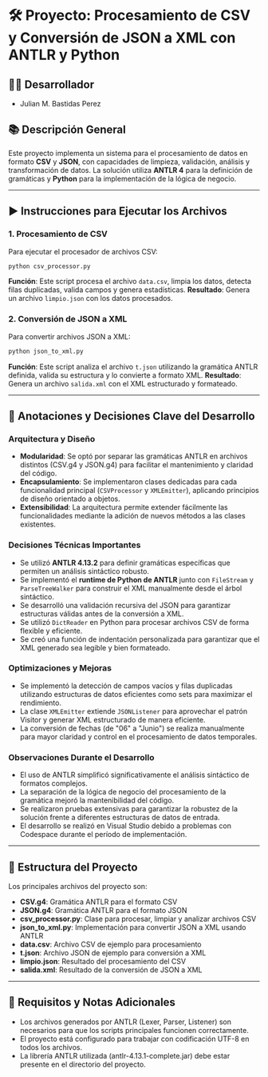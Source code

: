 # 🛠 Proyecto: Procesamiento de CSV y Conversión de JSON a XML con ANTLR y Python

## 👨‍💻 Desarrollador
- Julian M. Bastidas Perez

## 📚 Descripción General

Este proyecto implementa un sistema para el procesamiento de datos en formato **CSV** y **JSON**, con capacidades de limpieza, validación, análisis y transformación de datos. La solución utiliza **ANTLR 4** para la definición de gramáticas y **Python** para la implementación de la lógica de negocio.

---

## ▶️ Instrucciones para Ejecutar los Archivos

### 1. Procesamiento de CSV
Para ejecutar el procesador de archivos CSV:
```bash
python csv_processor.py
```
**Función**: Este script procesa el archivo `data.csv`, limpia los datos, detecta filas duplicadas, valida campos y genera estadísticas.
**Resultado**: Genera un archivo `limpio.json` con los datos procesados.

### 2. Conversión de JSON a XML
Para convertir archivos JSON a XML:
```bash
python json_to_xml.py
```
**Función**: Este script analiza el archivo `t.json` utilizando la gramática ANTLR definida, valida su estructura y lo convierte a formato XML.
**Resultado**: Genera un archivo `salida.xml` con el XML estructurado y formateado.

---

## 🧠 Anotaciones y Decisiones Clave del Desarrollo

### Arquitectura y Diseño
- **Modularidad**: Se optó por separar las gramáticas ANTLR en archivos distintos (CSV.g4 y JSON.g4) para facilitar el mantenimiento y claridad del código.
- **Encapsulamiento**: Se implementaron clases dedicadas para cada funcionalidad principal (`CSVProcessor` y `XMLEmitter`), aplicando principios de diseño orientado a objetos.
- **Extensibilidad**: La arquitectura permite extender fácilmente las funcionalidades mediante la adición de nuevos métodos a las clases existentes.

### Decisiones Técnicas Importantes
- Se utilizó **ANTLR 4.13.2** para definir gramáticas específicas que permiten un análisis sintáctico robusto.
- Se implementó el **runtime de Python de ANTLR** junto con `FileStream` y `ParseTreeWalker` para construir el XML manualmente desde el árbol sintáctico.
- Se desarrolló una validación recursiva del JSON para garantizar estructuras válidas antes de la conversión a XML.
- Se utilizó `DictReader` en Python para procesar archivos CSV de forma flexible y eficiente.
- Se creó una función de indentación personalizada para garantizar que el XML generado sea legible y bien formateado.

### Optimizaciones y Mejoras
- Se implementó la detección de campos vacíos y filas duplicadas utilizando estructuras de datos eficientes como sets para maximizar el rendimiento.
- La clase `XMLEmitter` extiende `JSONListener` para aprovechar el patrón Visitor y generar XML estructurado de manera eficiente.
- La conversión de fechas (de "06" a "Junio") se realiza manualmente para mayor claridad y control en el procesamiento de datos temporales.

### Observaciones Durante el Desarrollo
- El uso de ANTLR simplificó significativamente el análisis sintáctico de formatos complejos.
- La separación de la lógica de negocio del procesamiento de la gramática mejoró la mantenibilidad del código.
- Se realizaron pruebas extensivas para garantizar la robustez de la solución frente a diferentes estructuras de datos de entrada.
- El desarrollo se realizó en Visual Studio debido a problemas con Codespace durante el período de implementación.

---

## 📂 Estructura del Proyecto

Los principales archivos del proyecto son:

- **CSV.g4**: Gramática ANTLR para el formato CSV
- **JSON.g4**: Gramática ANTLR para el formato JSON
- **csv_processor.py**: Clase para procesar, limpiar y analizar archivos CSV
- **json_to_xml.py**: Implementación para convertir JSON a XML usando ANTLR
- **data.csv**: Archivo CSV de ejemplo para procesamiento
- **t.json**: Archivo JSON de ejemplo para conversión a XML
- **limpio.json**: Resultado del procesamiento del CSV
- **salida.xml**: Resultado de la conversión de JSON a XML

---

## 📝 Requisitos y Notas Adicionales

- Los archivos generados por ANTLR (Lexer, Parser, Listener) son necesarios para que los scripts principales funcionen correctamente.
- El proyecto está configurado para trabajar con codificación UTF-8 en todos los archivos.
- La librería ANTLR utilizada (antlr-4.13.1-complete.jar) debe estar presente en el directorio del proyecto.
